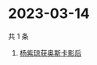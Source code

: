 # 2023-03-14

共 1 条

<!-- BEGIN -->
<!-- 最后更新时间 Tue Mar 14 2023 08:37:39 GMT+0800 (China Standard Time) -->

1. [杨紫琼获奥斯卡影后](https://www.zhihu.com/search?q=杨紫琼获奥斯卡影后)

<!-- END -->
